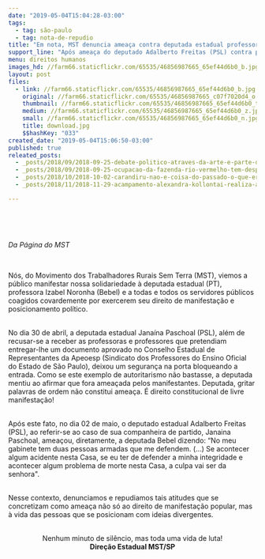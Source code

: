 ```yaml
---
date: "2019-05-04T15:04:28-03:00"
tags:
  - tag: são-paulo
  - tag: nota-de-repudio
title: "Em nota, MST denuncia ameaça contra deputada estadual professora Bebel"
support_line: "Após ameaça do deputado Adalberto Freitas (PSL) contra professora Bebel, o MST em São Paulo se posiciona em defesa do direito de livre manifestação"
menu: direitos humanos
images_hd: //farm66.staticflickr.com/65535/46856987665_65ef44d6b0_b.jpg
layout: post
files:
  - link: //farm66.staticflickr.com/65535/46856987665_65ef44d6b0_b.jpg
    original: //farm66.staticflickr.com/65535/46856987665_c07f7020d4_o.jpg
    thumbnail: //farm66.staticflickr.com/65535/46856987665_65ef44d6b0_t.jpg
    medium: //farm66.staticflickr.com/65535/46856987665_65ef44d6b0_z.jpg
    small: //farm66.staticflickr.com/65535/46856987665_65ef44d6b0_n.jpg
    title: download.jpg
    $$hashKey: "033"
created_date: "2019-05-04T15:06:50-03:00"
published: true
releated_posts:
  - _posts/2018/09/2018-09-25-debate-politico-atraves-da-arte-e-parte-da-primeira-etapa-do-congresso-do-povo-em-presidente-prudente.md
  - _posts/2018/09/2018-09-25-ocupacao-da-fazenda-rio-vermelho-tem-despejo-iminente.md
  - _posts/2018/10/2018-10-02-carandiru-nao-e-coisa-do-passado-o-que-era-excecao-na-verdade-e-regra.md
  - _posts/2018/11/2018-11-29-acampamento-alexandra-kollontai-realiza-acao-de-reflorestamento.md

---
```

<p>&nbsp;</p>

<p>&nbsp;</p>

<p><em>Da P&aacute;gina do MST</em></p>

<p>&nbsp;</p>

<p>N&oacute;s, do Movimento dos Trabalhadores Rurais Sem Terra (MST), viemos a p&uacute;blico manifestar nossa solidariedade &agrave; deputada estadual (PT), professora Izabel Noronha (Bebel) e a todas e todos os servidores p&uacute;blicos coagidos covardemente por exercerem seu direito de manifesta&ccedil;&atilde;o e posicionamento pol&iacute;tico.</p>

<p><br />
No dia 30 de abril, a deputada estadual Jana&iacute;na Paschoal (PSL), al&eacute;m de recusar-se a receber as professoras e professores que pretendiam entregar-lhe um documento aprovado no Conselho Estadual de Representantes da Apeoesp (Sindicato dos Professores do Ensino Oficial do Estado de S&atilde;o Paulo), deixou um seguran&ccedil;a na porta bloqueando a entrada. Como se este exemplo de autoritarismo n&atilde;o bastasse, a deputada mentiu ao afirmar que fora amea&ccedil;ada pelos manifestantes. Deputada, gritar palavras de ordem n&atilde;o constitui amea&ccedil;a. &Eacute; direito constitucional de livre manifesta&ccedil;&atilde;o!</p>

<p><br />
Ap&oacute;s este fato, no dia 02 de maio, o deputado estadual Adalberto Freitas (PSL), ao referir-se ao caso de sua companheira de partido, Janaina Paschoal, amea&ccedil;ou, diretamente, a deputada Bebel dizendo: &ldquo;No meu gabinete tem duas pessoas armadas que me defendem. (...) Se acontecer algum acidente nesta Casa, se eu ter de defender a minha integridade e acontecer algum problema de morte nesta Casa, a culpa vai ser da senhora&quot;.</p>

<p><br />
Nesse contexto, denunciamos e repudiamos tais atitudes que se concretizam como amea&ccedil;a n&atilde;o s&oacute; ao direito de manifesta&ccedil;&atilde;o popular, mas &agrave; vida das pessoas que se posicionam com ideias divergentes.</p>

<p style="text-align: center;"><br />
Nenhum minuto de sil&ecirc;ncio, mas toda uma vida de luta!<br />
<strong>Dire&ccedil;&atilde;o Estadual MST/SP</strong></p>
